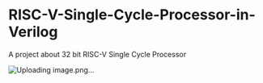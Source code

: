 # RISC-V-Single-Cycle-Processor-in-Verilog
A project about 32 bit RISC-V Single Cycle Processor

![Uploading image.png…]()





